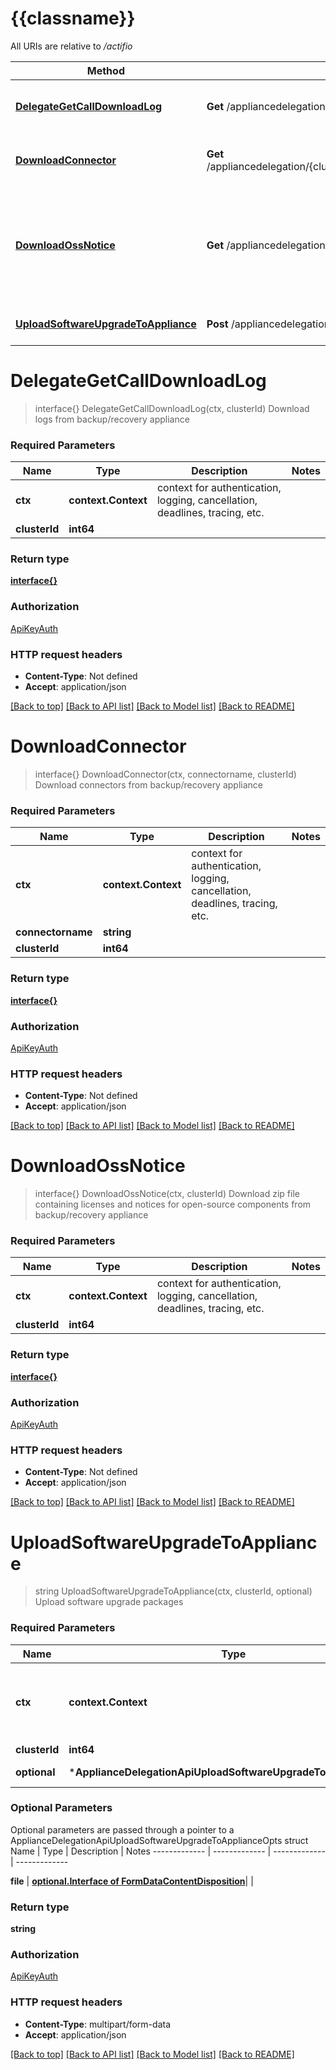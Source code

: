 # {{classname}}

All URIs are relative to */actifio*

Method | HTTP request | Description
------------- | ------------- | -------------
[**DelegateGetCallDownloadLog**](ApplianceDelegationApi.md#DelegateGetCallDownloadLog) | **Get** /appliancedelegation/{cluster_id}/config/download/log | Download logs from backup/recovery appliance
[**DownloadConnector**](ApplianceDelegationApi.md#DownloadConnector) | **Get** /appliancedelegation/{cluster_id}/connectorbinary/{connectorname} | Download connectors from backup/recovery appliance
[**DownloadOssNotice**](ApplianceDelegationApi.md#DownloadOssNotice) | **Get** /appliancedelegation/{cluster_id}/config/download/ossnotice | Download zip file containing licenses and notices for open-source components from backup/recovery appliance
[**UploadSoftwareUpgradeToAppliance**](ApplianceDelegationApi.md#UploadSoftwareUpgradeToAppliance) | **Post** /appliancedelegation/{cluster_id}/cluster/uploadupdate | Upload software upgrade packages

# **DelegateGetCallDownloadLog**
> interface{} DelegateGetCallDownloadLog(ctx, clusterId)
Download logs from backup/recovery appliance

### Required Parameters

Name | Type | Description  | Notes
------------- | ------------- | ------------- | -------------
 **ctx** | **context.Context** | context for authentication, logging, cancellation, deadlines, tracing, etc.
  **clusterId** | **int64**|  | 

### Return type

[**interface{}**](interface{}.md)

### Authorization

[ApiKeyAuth](../README.md#ApiKeyAuth)

### HTTP request headers

 - **Content-Type**: Not defined
 - **Accept**: application/json

[[Back to top]](#) [[Back to API list]](../README.md#documentation-for-api-endpoints) [[Back to Model list]](../README.md#documentation-for-models) [[Back to README]](../README.md)

# **DownloadConnector**
> interface{} DownloadConnector(ctx, connectorname, clusterId)
Download connectors from backup/recovery appliance

### Required Parameters

Name | Type | Description  | Notes
------------- | ------------- | ------------- | -------------
 **ctx** | **context.Context** | context for authentication, logging, cancellation, deadlines, tracing, etc.
  **connectorname** | **string**|  | 
  **clusterId** | **int64**|  | 

### Return type

[**interface{}**](interface{}.md)

### Authorization

[ApiKeyAuth](../README.md#ApiKeyAuth)

### HTTP request headers

 - **Content-Type**: Not defined
 - **Accept**: application/json

[[Back to top]](#) [[Back to API list]](../README.md#documentation-for-api-endpoints) [[Back to Model list]](../README.md#documentation-for-models) [[Back to README]](../README.md)

# **DownloadOssNotice**
> interface{} DownloadOssNotice(ctx, clusterId)
Download zip file containing licenses and notices for open-source components from backup/recovery appliance

### Required Parameters

Name | Type | Description  | Notes
------------- | ------------- | ------------- | -------------
 **ctx** | **context.Context** | context for authentication, logging, cancellation, deadlines, tracing, etc.
  **clusterId** | **int64**|  | 

### Return type

[**interface{}**](interface{}.md)

### Authorization

[ApiKeyAuth](../README.md#ApiKeyAuth)

### HTTP request headers

 - **Content-Type**: Not defined
 - **Accept**: application/json

[[Back to top]](#) [[Back to API list]](../README.md#documentation-for-api-endpoints) [[Back to Model list]](../README.md#documentation-for-models) [[Back to README]](../README.md)

# **UploadSoftwareUpgradeToAppliance**
> string UploadSoftwareUpgradeToAppliance(ctx, clusterId, optional)
Upload software upgrade packages

### Required Parameters

Name | Type | Description  | Notes
------------- | ------------- | ------------- | -------------
 **ctx** | **context.Context** | context for authentication, logging, cancellation, deadlines, tracing, etc.
  **clusterId** | **int64**|  | 
 **optional** | ***ApplianceDelegationApiUploadSoftwareUpgradeToApplianceOpts** | optional parameters | nil if no parameters

### Optional Parameters
Optional parameters are passed through a pointer to a ApplianceDelegationApiUploadSoftwareUpgradeToApplianceOpts struct
Name | Type | Description  | Notes
------------- | ------------- | ------------- | -------------

 **file** | [**optional.Interface of FormDataContentDisposition**](.md)|  | 

### Return type

**string**

### Authorization

[ApiKeyAuth](../README.md#ApiKeyAuth)

### HTTP request headers

 - **Content-Type**: multipart/form-data
 - **Accept**: application/json

[[Back to top]](#) [[Back to API list]](../README.md#documentation-for-api-endpoints) [[Back to Model list]](../README.md#documentation-for-models) [[Back to README]](../README.md)

